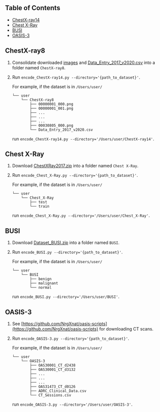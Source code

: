 ## Table of Contents

- [ChestX-ray14](#chestx-ray14)
- [Chest X-Ray](#chest-x-ray)
- [BUSI](#busi)
- [OASIS-3](#oasis-3)

## ChestX-ray8

1. Consolidate downloaded [images](https://nihcc.app.box.com/v/ChestXray-NIHCC) and [Data_Entry_2017_v2020.csv](https://nihcc.app.box.com/v/ChestXray-NIHCC) into a folder named `ChestX-ray8`.
2. Run `encode_ChestX-ray14.py --directory='{path_to_dataset}'`.

   For example, if the dataset is in `/Users/user/`

   ```
   └── user
       └── ChestX-ray8
           ├── 00000001_000.png
           ├── 00000001_001.png
           ├── ...
           ├── ...
           ├── ...
           ├── 00030805_000.png
           └── Data_Entry_2017_v2020.csv
   ```

   run `encode_ChestX-ray14.py --directory='/Users/user/ChestX-ray14'`.
   
## Chest X-Ray

1. Download [ChestXRay2017.zip](https://data.mendeley.com/datasets/rscbjbr9sj/2) into a folder named `Chest X-Ray`.
2. Run `encode_Chest_X-Ray.py --directory='{path_to_dataset}'`.

   For example, if the dataset is in `/Users/user/`

   ```
   └── user
       └── Chest_X-Ray
           ├── test
           └── train
   ```

   run `encode_Chest_X-Ray.py --directory='/Users/user/Chest_X-Ray'`.

## BUSI

1. Download [Dataset_BUSI.zip](https://scholar.cu.edu.eg/?q=afahmy/pages/dataset) into a folder named `BUSI`.
2. Run `encode_BUSI.py --directory='{path_to_dataset}'`.

   For example, if the dataset is in `/Users/user/`

   ```
   └── user
       └── BUSI
           ├── benign
           ├── malignant
           └── normal
   ```

   run `encode_BUSI.py --directory='/Users/user/BUSI'`.   

## OASIS-3

1. See [https://github.com/NrgXnat/oasis-scripts](https://github.com/NrgXnat/oasis-scripts) for downloading CT scans.
2. Run `encode_OASIS-3.py --directory='{path_to_dataset}'`.

   For example, if the dataset is in `/Users/user/`

   ```
   └── user
       └── OASIS-3
           ├── OAS30001_CT_d2438
           ├── OAS30001_CT_d3132
           ├── ...
           ├── ...
           ├── ...
           ├── OAS31473_CT_d0126
           ├── ADRC_Clinical_Data.csv
           └── CT_Sessions.csv
   ```

   run `encode_OASIS-3.py --directory='/Users/user/OASIS-3'`.   
